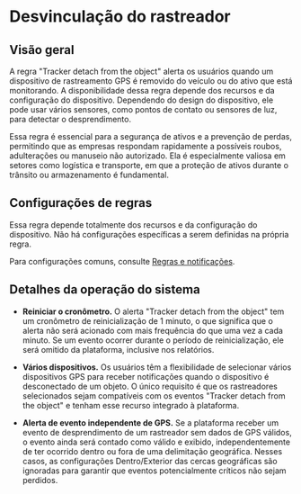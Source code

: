 # Desvinculação do rastreador

## Visão geral

A regra "Tracker detach from the object" alerta os usuários quando um dispositivo de rastreamento GPS é removido do veículo ou do ativo que está monitorando. A disponibilidade dessa regra depende dos recursos e da configuração do dispositivo. Dependendo do design do dispositivo, ele pode usar vários sensores, como pontos de contato ou sensores de luz, para detectar o desprendimento.

Essa regra é essencial para a segurança de ativos e a prevenção de perdas, permitindo que as empresas respondam rapidamente a possíveis roubos, adulterações ou manuseio não autorizado. Ela é especialmente valiosa em setores como logística e transporte, em que a proteção de ativos durante o trânsito ou armazenamento é fundamental.

## Configurações de regras

Essa regra depende totalmente dos recursos e da configuração do dispositivo. Não há configurações específicas a serem definidas na própria regra.

Para configurações comuns, consulte [Regras e notificações](../../regras-e-notificacoes.md).

## Detalhes da operação do sistema

- **Reiniciar o cronômetro.** O alerta "Tracker detach from the object" tem um cronômetro de reinicialização de 1 minuto, o que significa que o alerta não será acionado com mais frequência do que uma vez a cada minuto. Se um evento ocorrer durante o período de reinicialização, ele será omitido da plataforma, inclusive nos relatórios.
- **Vários dispositivos.** Os usuários têm a flexibilidade de selecionar vários dispositivos GPS para receber notificações quando o dispositivo é desconectado de um objeto. O único requisito é que os rastreadores selecionados sejam compatíveis com os eventos "Tracker detach from the object" e tenham esse recurso integrado à plataforma.

- **Alerta de evento independente de GPS.** Se a plataforma receber um evento de desprendimento de um rastreador sem dados de GPS válidos, o evento ainda será contado como válido e exibido, independentemente de ter ocorrido dentro ou fora de uma delimitação geográfica. Nesses casos, as configurações Dentro/Exterior das cercas geográficas são ignoradas para garantir que eventos potencialmente críticos não sejam perdidos.
